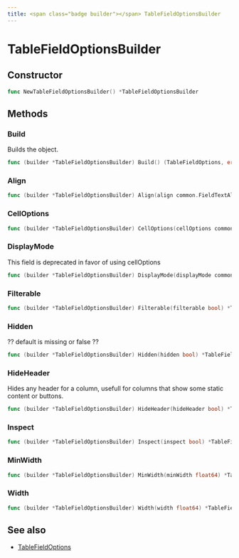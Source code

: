 ```yaml
---
title: <span class="badge builder"></span> TableFieldOptionsBuilder
---
```

# <span class="badge builder"></span> TableFieldOptionsBuilder

## Constructor

```go
func NewTableFieldOptionsBuilder() *TableFieldOptionsBuilder
```
## Methods

### <span class="badge object-method"></span> Build

Builds the object.

```go
func (builder *TableFieldOptionsBuilder) Build() (TableFieldOptions, error)
```

### <span class="badge object-method"></span> Align

```go
func (builder *TableFieldOptionsBuilder) Align(align common.FieldTextAlignment) *TableFieldOptionsBuilder
```

### <span class="badge object-method"></span> CellOptions

```go
func (builder *TableFieldOptionsBuilder) CellOptions(cellOptions common.TableCellOptions) *TableFieldOptionsBuilder
```

### <span class="badge object-method"></span> DisplayMode

This field is deprecated in favor of using cellOptions

```go
func (builder *TableFieldOptionsBuilder) DisplayMode(displayMode common.TableCellDisplayMode) *TableFieldOptionsBuilder
```

### <span class="badge object-method"></span> Filterable

```go
func (builder *TableFieldOptionsBuilder) Filterable(filterable bool) *TableFieldOptionsBuilder
```

### <span class="badge object-method"></span> Hidden

?? default is missing or false ??

```go
func (builder *TableFieldOptionsBuilder) Hidden(hidden bool) *TableFieldOptionsBuilder
```

### <span class="badge object-method"></span> HideHeader

Hides any header for a column, usefull for columns that show some static content or buttons.

```go
func (builder *TableFieldOptionsBuilder) HideHeader(hideHeader bool) *TableFieldOptionsBuilder
```

### <span class="badge object-method"></span> Inspect

```go
func (builder *TableFieldOptionsBuilder) Inspect(inspect bool) *TableFieldOptionsBuilder
```

### <span class="badge object-method"></span> MinWidth

```go
func (builder *TableFieldOptionsBuilder) MinWidth(minWidth float64) *TableFieldOptionsBuilder
```

### <span class="badge object-method"></span> Width

```go
func (builder *TableFieldOptionsBuilder) Width(width float64) *TableFieldOptionsBuilder
```

## See also

 * <span class="badge object-type-struct"></span> [TableFieldOptions](./object-TableFieldOptions.md)
